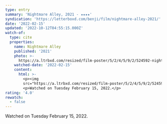```yaml
---
type: entry
summary: 'Nightmare Alley, 2021 - ★★★★'
syndication: 'https://letterboxd.com/benji/film/nightmare-alley-2021/'
date: '2022-02-15'
updated: '2022-10-12T04:55:15.000Z'
watch-of:
  type: cite
  properties:
    name: Nightmare Alley
    published: '2021'
    photo: >-
      https://a.ltrbxd.com/resized/film-poster/5/2/4/5/9/2/524592-nightmare-alley-0-600-0-900-crop.jpg?v=778e2ed2f0
    watched-date: '2022-02-15'
    content:
      html: >-
        <p><img
        src="https://a.ltrbxd.com/resized/film-poster/5/2/4/5/9/2/524592-nightmare-alley-0-600-0-900-crop.jpg?v=778e2ed2f0"/></p>
        <p>Watched on Tuesday February 15, 2022.</p>
rating: '4.0'
rewatch:
  - false
---
```

Watched on Tuesday February 15, 2022.
